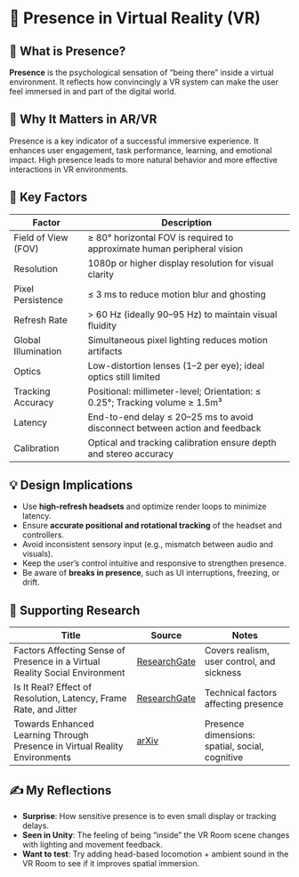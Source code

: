 # 📘 Presence in Virtual Reality (VR)

## 🧠 What is Presence?
**Presence** is the psychological sensation of “being there” inside a virtual environment. It reflects how convincingly a VR system can make the user feel immersed in and part of the digital world.

## 🎯 Why It Matters in AR/VR
Presence is a key indicator of a successful immersive experience. It enhances user engagement, task performance, learning, and emotional impact. High presence leads to more natural behavior and more effective interactions in VR environments.

## 🔬 Key Factors

| Factor                    | Description                                                                 |
|---------------------------|-----------------------------------------------------------------------------|
| Field of View (FOV)       | ≥ 80° horizontal FOV is required to approximate human peripheral vision     |
| Resolution                | 1080p or higher display resolution for visual clarity                       |
| Pixel Persistence         | ≤ 3 ms to reduce motion blur and ghosting                                  |
| Refresh Rate              | > 60 Hz (ideally 90–95 Hz) to maintain visual fluidity                      |
| Global Illumination       | Simultaneous pixel lighting reduces motion artifacts                        |
| Optics                    | Low-distortion lenses (1–2 per eye); ideal optics still limited              |
| Tracking Accuracy         | Positional: millimeter-level; Orientation: ≤ 0.25°; Tracking volume ≥ 1.5m³ |
| Latency                  | End-to-end delay ≤ 20–25 ms to avoid disconnect between action and feedback |
| Calibration               | Optical and tracking calibration ensure depth and stereo accuracy           |

## 💡 Design Implications
- Use **high-refresh headsets** and optimize render loops to minimize latency.
- Ensure **accurate positional and rotational tracking** of the headset and controllers.
- Avoid inconsistent sensory input (e.g., mismatch between audio and visuals).
- Keep the user’s control intuitive and responsive to strengthen presence.
- Be aware of **breaks in presence**, such as UI interruptions, freezing, or drift.

## 📄 Supporting Research
| Title                                                                                     | Source                                                                                  | Notes                                          |
|-------------------------------------------------------------------------------------------|-----------------------------------------------------------------------------------------|------------------------------------------------|
| Factors Affecting Sense of Presence in a Virtual Reality Social Environment               | [ResearchGate](https://www.researchgate.net/publication/331335083_...)                 | Covers realism, user control, and sickness     |
| Is It Real? Effect of Resolution, Latency, Frame Rate, and Jitter                         | [ResearchGate](https://www.researchgate.net/publication/337110321_...)                 | Technical factors affecting presence           |
| Towards Enhanced Learning Through Presence in Virtual Reality Environments                | [arXiv](https://arxiv.org/abs/2504.13845)                                               | Presence dimensions: spatial, social, cognitive|

## ✍️ My Reflections
- **Surprise**: How sensitive presence is to even small display or tracking delays.
- **Seen in Unity**: The feeling of being “inside” the VR Room scene changes with lighting and movement feedback.
- **Want to test**: Try adding head-based locomotion + ambient sound in the VR Room to see if it improves spatial immersion.
